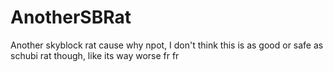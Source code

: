 # AnotherSBRat
Another skyblock rat cause why npot, I don't think this is as good or safe as schubi rat though, like its way worse fr fr
